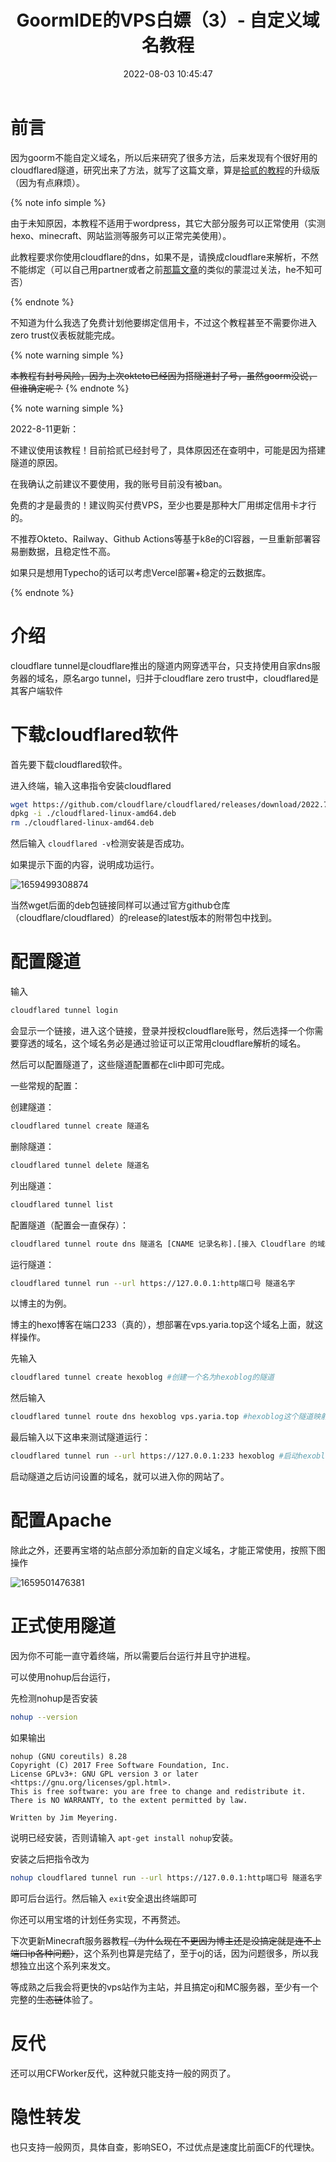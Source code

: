 ﻿---
title: GoormIDE的VPS白嫖（3）- 自定义域名教程
abbrlink: ec12b762
date: 2022-08-03 10:45:47
tags:
  - 白嫖
  - 服务器
  
  
  
  - goorm
categories:
  - 白嫖教程
description: 钻空子？
cover: https://bu.dusays.com/2022/09/01/63103a6a14ff6.webp
updated: 2022-10-04 08:50:19
---

# 前言

因为goorm不能自定义域名，所以后来研究了很多方法，后来发现有个很好用的cloudflared隧道，研究出来了方法，就写了这篇文章，算是[拾贰的教程](https://hehysh.vercel.app/posts/36990.html)的升级版（因为有点麻烦）。

{% note info simple %}

由于未知原因，本教程不适用于wordpress，其它大部分服务可以正常使用（实测hexo、minecraft、网站监测等服务可以正常完美使用）。

此教程要求你使用cloudflare的dns，如果不是，请换成cloudflare来解析，不然不能绑定（可以自己用partner或者之前[那篇文章](https://blog.yaria.top/posts/e433f3d.html)的类似的蒙混过关法，he不知可否）

{% endnote %}

不知道为什么我选了免费计划他要绑定信用卡，不过这个教程甚至不需要你进入zero trust仪表板就能完成。

{% note warning simple %}

<del class="noheimu">本教程有封号风险，因为上次okteto已经因为搭隧道封了号，虽然goorm没说，但谁确定呢？</del>
{% endnote %}

{% note warning simple %}

2022-8-11更新：

不建议使用该教程！目前拾贰已经封号了，具体原因还在查明中，可能是因为搭建隧道的原因。

在我确认之前建议不要使用，我的账号目前没有被ban。

免费的才是最贵的！建议购买付费VPS，至少也要是那种大厂用绑定信用卡才行的。

不推荐Okteto、Railway、Github Actions等基于k8e的CI容器，一旦重新部署容易删数据，且稳定性不高。

如果只是想用Typecho的话可以考虑Vercel部署+稳定的云数据库。

{% endnote %}

# 介绍

cloudflare tunnel是cloudflare推出的隧道内网穿透平台，只支持使用自家dns服务器的域名，原名argo tunnel，归并于cloudflare zero trust中，cloudflared是其客户端软件

# 下载cloudflared软件

首先要下载cloudflared软件。

进入终端，输入这串指令安装cloudflared

```bash
wget https://github.com/cloudflare/cloudflared/releases/download/2022.7.1/cloudflared-linux-amd64.deb
dpkg -i ./cloudflared-linux-amd64.deb
rm ./cloudflared-linux-amd64.deb
```

然后输入 `cloudflared -v`检测安装是否成功。

如果提示下面的内容，说明成功运行。

![1659499308874](https://bu.dusays.com/2023/01/20/63ca122599354.webp)

当然wget后面的deb包链接同样可以通过官方github仓库（cloudflare/cloudflared）的release的latest版本的附带包中找到。

# 配置隧道

输入

```bash
cloudflared tunnel login
```

会显示一个链接，进入这个链接，登录并授权cloudflare账号，然后选择一个你需要穿透的域名，这个域名务必是通过验证可以正常用cloudflare解析的域名。

然后可以配置隧道了，这些隧道配置都在cli中即可完成。

一些常规的配置：

创建隧道：

```bash
cloudflared tunnel create 隧道名
```

删除隧道：

```bash
cloudflared tunnel delete 隧道名
```

列出隧道：

```bash
cloudflared tunnel list
```

配置隧道（配置会一直保存）：

```bash
cloudflared tunnel route dns 隧道名 [CNAME 记录名称].[接入 Cloudflare 的域名]
```

运行隧道：

```bash
cloudflared tunnel run --url https://127.0.0.1:http端口号 隧道名字
```

以博主的为例。

博主的hexo博客在端口233（真的），想部署在vps.yaria.top这个域名上面，就这样操作。

先输入

```bash
cloudflared tunnel create hexoblog #创建一个名为hexoblog的隧道
```

然后输入

```bash
cloudflared tunnel route dns hexoblog vps.yaria.top #hexoblog这个隧道映射到vps,yaria.top这个域名
```

最后输入以下这串来测试隧道运行：

```bash
cloudflared tunnel run --url https://127.0.0.1:233 hexoblog #启动hexoblog这个隧道，映射端口233到指定域名
```

启动隧道之后访问设置的域名，就可以进入你的网站了。

# 配置Apache

除此之外，还要再宝塔的站点部分添加新的自定义域名，才能正常使用，按照下图操作

![1659501476381](https://bu.dusays.com/2023/01/20/63ca122690f6c.webp)

# 正式使用隧道

因为你不可能一直守着终端，所以需要后台运行并且守护进程。

可以使用nohup后台运行，

先检测nohup是否安装

```bash
nohup --version
```

如果输出

```plaintext
nohup (GNU coreutils) 8.28
Copyright (C) 2017 Free Software Foundation, Inc.
License GPLv3+: GNU GPL version 3 or later <https://gnu.org/licenses/gpl.html>.
This is free software: you are free to change and redistribute it.
There is NO WARRANTY, to the extent permitted by law.

Written by Jim Meyering.
```

说明已经安装，否则请输入 `apt-get install nohup`安装。

安装之后把指令改为

```bash
nohup cloudflared tunnel run --url https://127.0.0.1:http端口号 隧道名字 &
```

即可后台运行。然后输入 `exit`安全退出终端即可

你还可以用宝塔的计划任务实现，不再赘述。

下次更新Minecraft服务器教程~~（为什么现在不更因为博主还是没搞定就是连不上端口ip各种问题）~~，这个系列也算是完结了，至于oj的话，因为问题很多，所以我想独立出这个系列来发文。

等成熟之后我会将更快的vps站作为主站，并且搞定oj和MC服务器，至少有一个完整的~~生态链~~体验了。

# 反代

还可以用CFWorker反代，这种就只能支持一般的网页了。

# 隐性转发

也只支持一般网页，具体自查，影响SEO，不过优点是速度比前面CF的代理快。